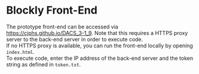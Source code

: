 # Blockly Front-End

The prototype front-end can be accessed via https://cjphs.github.io/DACS_3-1_9. Note that this requires a HTTPS proxy server to the back-end server in order to execute code.  
If no HTTPS proxy is available, you can run the front-end locally by opening `index.html`.  
To execute code, enter the IP address of the back-end server and the token string as defined in `token.txt`.